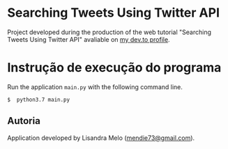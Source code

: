 # Searching Tweets Using Twitter API
Project developed during the production of the web tutorial "Searching Tweets Using Twitter API" avaliable on [my dev.to profile](https://dev.to/lisandramelo/).

# Instrução de execução do programa

Run the application `main.py` with the following command line.

``` shell
$  python3.7 main.py
```

## Autoria

Application developed by Lisandra Melo (<mendie73@gmail.com>).
